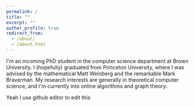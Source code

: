 ```yaml
---
permalink: /
title: ""
excerpt: ""
author_profile: true
redirect_from: 
  - /about/
  - /about.html
---
```

<meta name="color-scheme" content="dark">

I'm an incoming PhD student in the computer science department at Brown University. I (hopefully) graduated from Princeton University, where I was advised by the mathematical Matt Weinberg and the remarkable Mark Braverman. My research interests are generally in theoretical computer science, and I'm currently into online algorithms and graph theory.
  
Yeah I use github editor to edit this
